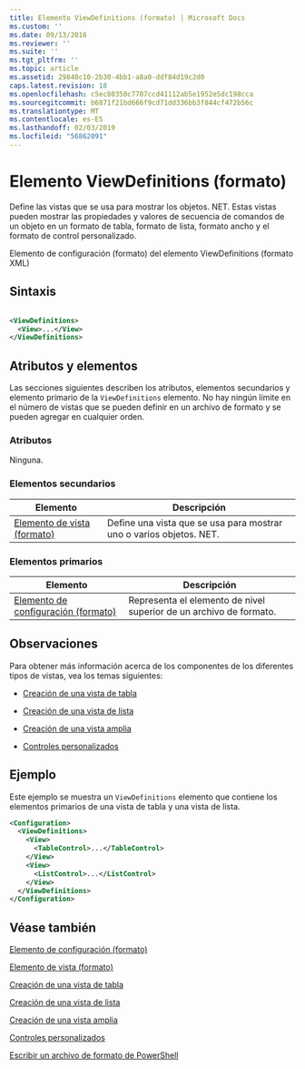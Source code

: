 ```yaml
---
title: Elemento ViewDefinitions (formato) | Microsoft Docs
ms.custom: ''
ms.date: 09/13/2016
ms.reviewer: ''
ms.suite: ''
ms.tgt_pltfrm: ''
ms.topic: article
ms.assetid: 29840c10-2b30-4bb1-a8a0-ddf84d19c2d0
caps.latest.revision: 18
ms.openlocfilehash: c5ec80350c7707ccd41112ab5e1952e5dc198cca
ms.sourcegitcommit: b6871f21bd666f9cd71dd336bb3f844cf472b56c
ms.translationtype: MT
ms.contentlocale: es-ES
ms.lasthandoff: 02/03/2019
ms.locfileid: "56862091"
---
```

# <a name="viewdefinitions-element-format"></a>Elemento ViewDefinitions (formato)

Define las vistas que se usa para mostrar los objetos. NET. Estas vistas pueden mostrar las propiedades y valores de secuencia de comandos de un objeto en un formato de tabla, formato de lista, formato ancho y el formato de control personalizado.

Elemento de configuración (formato) del elemento ViewDefinitions (formato XML)

## <a name="syntax"></a>Sintaxis

```xml

<ViewDefinitions>
  <View>...</View>
</ViewDefinitions>
```

## <a name="attributes-and-elements"></a>Atributos y elementos

Las secciones siguientes describen los atributos, elementos secundarios y elemento primario de la `ViewDefinitions` elemento. No hay ningún límite en el número de vistas que se pueden definir en un archivo de formato y se pueden agregar en cualquier orden.

### <a name="attributes"></a>Atributos

Ninguna.

### <a name="child-elements"></a>Elementos secundarios

|Elemento|Descripción|
|-------------|-----------------|
|[Elemento de vista (formato)](./view-element-format.md)|Define una vista que se usa para mostrar uno o varios objetos. NET.|

### <a name="parent-elements"></a>Elementos primarios

|Elemento|Descripción|
|-------------|-----------------|
|[Elemento de configuración (formato)](./configuration-element-format.md)|Representa el elemento de nivel superior de un archivo de formato.|

## <a name="remarks"></a>Observaciones

Para obtener más información acerca de los componentes de los diferentes tipos de vistas, vea los temas siguientes:

- [Creación de una vista de tabla](./creating-a-table-view.md)

- [Creación de una vista de lista](./creating-a-list-view.md)

- [Creación de una vista amplia](./creating-a-wide-view.md)

- [Controles personalizados](./creating-custom-controls.md)

## <a name="example"></a>Ejemplo

Este ejemplo se muestra un `ViewDefinitions` elemento que contiene los elementos primarios de una vista de tabla y una vista de lista.

```xml
<Configuration>
  <ViewDefinitions>
    <View>
      <TableControl>...</TableControl>
    </View>
    <View>
      <ListControl>...</ListControl>
    </View>
  </ViewDefinitions>
</Configuration>
```

## <a name="see-also"></a>Véase también

[Elemento de configuración (formato)](./configuration-element-format.md)

[Elemento de vista (formato)](./view-element-format.md)

[Creación de una vista de tabla](./creating-a-table-view.md)

[Creación de una vista de lista](./creating-a-list-view.md)

[Creación de una vista amplia](./creating-a-wide-view.md)

[Controles personalizados](./creating-custom-controls.md)

[Escribir un archivo de formato de PowerShell](./writing-a-powershell-formatting-file.md)
